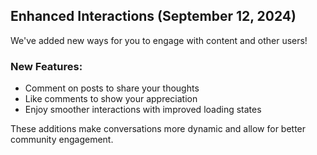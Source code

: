## Enhanced Interactions (September 12, 2024)

We've added new ways for you to engage with content and other users!

### New Features:
- Comment on posts to share your thoughts
- Like comments to show your appreciation
- Enjoy smoother interactions with improved loading states

These additions make conversations more dynamic and allow for better community engagement.
